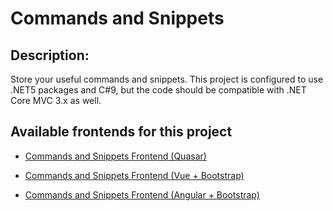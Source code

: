 # Commands and Snippets

## Description:

Store your useful commands and snippets. This project is configured to use .NET5 packages and C#9, but the code should be compatible with .NET Core MVC 3.x as well.

## Available frontends for this project

* [Commands and Snippets Frontend (Quasar)](https://github.com/bigmonte/CASQuasarFrontend)

* [Commands and Snippets Frontend (Vue + Bootstrap)](https://github.com/bigmonte/CASVueFrontend) 

* [Commands and Snippets Frontend (Angular + Bootstrap)](https://github.com/bigmonte/CASNgFrontend)
